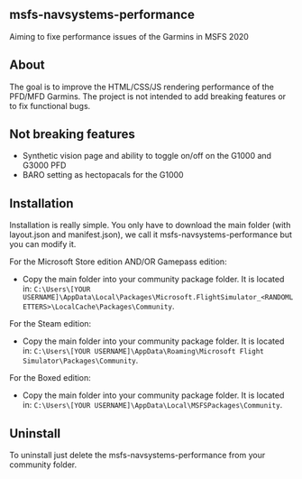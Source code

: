## msfs-navsystems-performance
Aiming to fixe performance issues of the Garmins in MSFS 2020

## About
The goal is to improve the HTML/CSS/JS rendering performance of the PFD/MFD Garmins. The project is not intended to add breaking features or to fix functional bugs. 

## Not breaking features
- Synthetic vision page and ability to toggle on/off on the G1000 and G3000 PFD
- BARO setting as hectopacals for the G1000

## Installation
Installation is really simple. You only have to download the main folder (with layout.json and manifest.json), we call it msfs-navsystems-performance but you can modify it.

For the Microsoft Store edition AND/OR Gamepass edition:
* Copy the main folder into your community package folder. It is located in:
`C:\Users\[YOUR USERNAME]\AppData\Local\Packages\Microsoft.FlightSimulator_<RANDOMLETTERS>\LocalCache\Packages\Community`.

For the Steam edition:
* Copy the main folder into your community package folder. It is located in:
`C:\Users\[YOUR USERNAME]\AppData\Roaming\Microsoft Flight Simulator\Packages\Community`.

For the Boxed edition:
* Copy the main folder into your community package folder. It is located in:
`C:\Users\[YOUR USERNAME]\AppData\Local\MSFSPackages\Community`.

## Uninstall
To uninstall just delete the msfs-navsystems-performance from your community folder.
